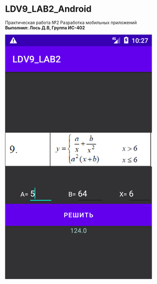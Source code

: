 # LDV9_LAB2_Android

Практическая работа №2 Разработка мобильных приложений <br />
**Выполнил: Лось Д.В, Группа ИС-402**

![Screenshot](screenshot.png)

